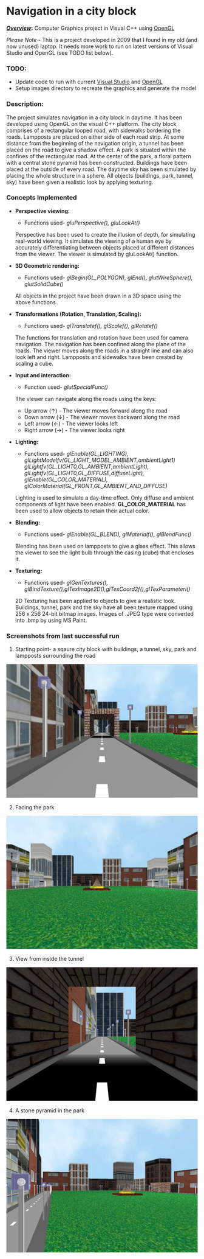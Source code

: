 # Navigation in a city block
**_<ins>Overview</ins>_:** Computer Graphics project in Visual C++ using [OpenGL](https://www.opengl.org/)

*Please Note* - This is a project developed in 2009 that I found in my old (and now unused) laptop. It needs more work to run on latest versions of Visual Studio and OpenGL (see TODO list below).

### TODO:
* Update code to run with current [Visual Studio](https://visualstudio.microsoft.com/downloads/) and [OpenGL](https://www.opengl.org/)
* Setup images directory to recreate the graphics and generate the model

### Description:

The project simulates navigation in a city block in daytime. It has been developed using OpenGL on the visual C++ platform. The city block comprises of a rectangular looped road, with sidewalks bordering the roads. Lampposts are placed on either side of each road strip. At some distance from the beginning of the navigation origin, a tunnel has been placed on the road to give a shadow effect. A park is situated within the confines of the rectangular road. At the center of the park, a floral pattern with a central stone pyramid has been constructed. Buildings have been placed at the outside of every road. The daytime sky has been simulated by placing the whole structure in a sphere. All objects (buildings, park, tunnel, sky) have been given a realistic look by applying texturing.

### Concepts Implemented

- **Perspective viewing:**
    - Functions used-  *gluPerspective(), gluLookAt()*

    Perspective has been used to create the illusion of depth, for simulating real-world viewing. It simulates the viewing of a human eye by accurately differentiating between objects placed at different distances from the viewer. The viewer is simulated by gluLookAt() function.

- **3D Geometric rendering:**
    - Functions used-  *glBegin(GL_POLYGON), glEnd(), glutWireSphere(), glutSolidCube()*
    
    All objects in the project have been drawn in a 3D space using the above functions. 

- **Transformations (Rotation, Translation, Scaling):**
    - Functions used- *glTranslatef(), glScalef(), glRotatef()*
    
    The functions for translation and rotation have been used for camera navigation. The navigation has been confined along the plane of the roads. The viewer moves along the roads in a straight line and can also look left and right. Lampposts and sidewalks have been created by scaling a cube.

- **Input and interaction:**
    - Function used- *glutSpecialFunc()*
    
    The viewer can navigate along the roads using the keys:

    - Up arrow (&#8593;) - The viewer moves forward along the road
    - Down arrow (&#8595;) - The viewer moves backward along the road
    - Left arrow (&#8592;) - The viewer looks left
    - Right arrow (&#8594;) - The viewer looks right

- **Lighting:**
    - Functions used- *glEnable(GL_LIGHTING), glLightModelfv(GL_LIGHT_MODEL_AMBIENT,ambientLight1)  glLightfv(GL_LIGHT0,GL_AMBIENT,ambientLight), glLightfv(GL_LIGHT0,GL_DIFFUSE,diffuseLight), glEnable(GL_COLOR_MATERIAL), glColorMaterial(GL_FRONT,GL_AMBIENT_AND_DIFFUSE)*

    Lighting is used to simulate a day-time effect. Only diffuse and ambient components of light have been enabled. **GL_COLOR_MATERIAL** has been used to allow objects to retain their actual color.

- **Blending:**
    - Functions used- *glEnable(GL_BLEND), glMaterialf(), glBlendFunc()*
    
    Blending has been used on lampposts to give a glass effect. This allows the viewer to see the light bulb through the casing (cube) that encloses it.

- **Texturing:**
    - Functions used- *glGenTextures(), glBindTexture(),glTexImage2D(),glTexCoord2f(),glTexParameteri()*
    
    2D Texturing has been applied to objects to give a realistic look. Buildings, tunnel, park and the sky have all been texture mapped using 256 x 256 24-bit bitmap images. Images of .JPEG type were converted into .bmp by using MS Paint.

### Screenshots from last successful run

1. Starting point- a sqaure city block with buildings, a tunnel, sky, park and lampposts surrounding the road

![Road](images/1_Road_Start.JPG "Starting view- facing the tunnel")

2. Facing the park

![Park](images/2_Park.JPG "Looking towards the park")

3. View from inside the tunnel

![Tunnel](images/3_Inside_Tunnel.JPG "Inside the tunnel")

4. A stone pyramid in the park

![Pyramid](images/4_Pyramid.JPG "Pyramid structure in the park")
